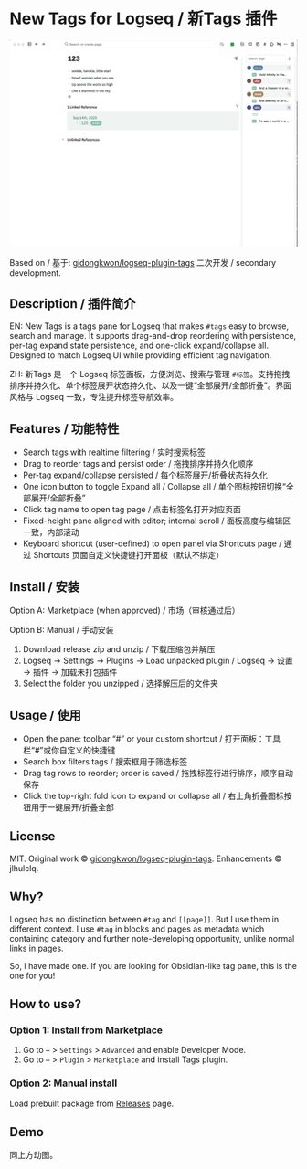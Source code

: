 # New Tags for Logseq / 新Tags 插件

![demo](demo.gif)

Based on / 基于: [gidongkwon/logseq-plugin-tags](https://github.com/gidongkwon/logseq-plugin-tags) 二次开发 / secondary development.

## Description / 插件简介

EN:
New Tags is a tags pane for Logseq that makes `#tags` easy to browse, search and manage. It supports drag-and-drop reordering with persistence, per-tag expand state persistence, and one-click expand/collapse all. Designed to match Logseq UI while providing efficient tag navigation.

ZH:
新Tags 是一个 Logseq 标签面板，方便浏览、搜索与管理 `#标签`。支持拖拽排序并持久化、单个标签展开状态持久化、以及一键“全部展开/全部折叠”。界面风格与 Logseq 一致，专注提升标签导航效率。

## Features / 功能特性

- Search tags with realtime filtering / 实时搜索标签
- Drag to reorder tags and persist order / 拖拽排序并持久化顺序
- Per-tag expand/collapse persisted / 每个标签展开/折叠状态持久化
- One icon button to toggle Expand all / Collapse all / 单个图标按钮切换“全部展开/全部折叠”
- Click tag name to open tag page / 点击标签名打开对应页面
- Fixed-height pane aligned with editor; internal scroll / 面板高度与编辑区一致，内部滚动
- Keyboard shortcut (user-defined) to open panel via Shortcuts page / 通过 Shortcuts 页面自定义快捷键打开面板（默认不绑定）

## Install / 安装

Option A: Marketplace (when approved) / 市场（审核通过后）

Option B: Manual / 手动安装
1. Download release zip and unzip / 下载压缩包并解压
2. Logseq → Settings → Plugins → Load unpacked plugin / Logseq → 设置 → 插件 → 加载未打包插件
3. Select the folder you unzipped / 选择解压后的文件夹

## Usage / 使用

- Open the pane: toolbar “#” or your custom shortcut / 打开面板：工具栏“#”或你自定义的快捷键
- Search box filters tags / 搜索框用于筛选标签
- Drag tag rows to reorder; order is saved / 拖拽标签行进行排序，顺序自动保存
- Click the top-right fold icon to expand or collapse all / 右上角折叠图标按钮用于一键展开/折叠全部

## License

MIT. Original work © [gidongkwon/logseq-plugin-tags](https://github.com/gidongkwon/logseq-plugin-tags). Enhancements © jlhulclq.

## Why?
Logseq has no distinction between `#tag` and `[[page]]`. But I use them in different context. I use `#tag` in blocks and pages as metadata which containing category and further note-developing opportunity, unlike normal links in pages.

So, I have made one. If you are looking for Obsidian-like tag pane, this is the one for you!

## How to use?
### Option 1: Install from Marketplace
1. Go to `⋯` > `Settings` > `Advanced` and enable Developer Mode.
2. Go to `⋯` > `Plugin` > `Marketplace` and install Tags plugin.

### Option 2: Manual install
Load prebuilt package from [Releases](https://github.com/gidongkwon/logseq-plugin-tags/releases) page.

## Demo
同上方动图。